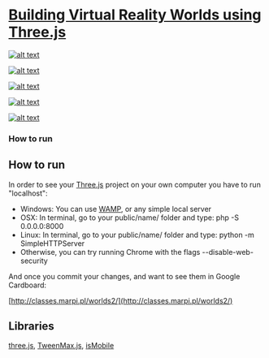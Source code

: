 # [Building Virtual Reality Worlds using Three.js](http://grayarea.org/workshop/building-virtual-reality-worlds-using-three-js/)

[![alt text](assets/image1.jpg "Building Virtual Reality Worlds using Three.js")](http://classes.marpi.pl/worlds2/)

[![alt text](assets/stadium.jpg "Building Virtual Reality Worlds using Three.js")](http://classes.marpi.pl/worlds2/public/stadium)

[![alt text](assets/wave.jpg "Building Virtual Reality Worlds using Three.js")](http://classes.marpi.pl/worlds2/public/wave)

[![alt text](assets/glass_eagle.jpg "Building Virtual Reality Worlds using Three.js")](http://classes.marpi.pl/worlds2/public/glass_eagle)

[![alt text](assets/class.jpg "Building Virtual Reality Worlds using Three.js")](http://classes.marpi.pl/worlds2/public/class)

### How to run

How to run
-------

In order to see your [Three.js](http://threejs.org) project on your own computer you have to run "localhost":

- Windows: You can use [WAMP](http://www.wampserver.com/en/), or any simple local server
- OSX: In terminal, go to your public/name/ folder and type: php -S 0.0.0.0:8000
- Linux: In terminal, go to your public/name/ folder and type: python -m SimpleHTTPServer
- Otherwise, you can try running Chrome with the flags --disable-web-security

And once you commit your changes, and want to see them in Google Cardboard:

[http://classes.marpi.pl/worlds2/](http://classes.marpi.pl/worlds2/)

Libraries
-------

[three.js](https://github.com/mrdoob/three.js/), [TweenMax.js](https://greensock.com/tweenmax), [isMobile](https://github.com/kaimallea/isMobile)
